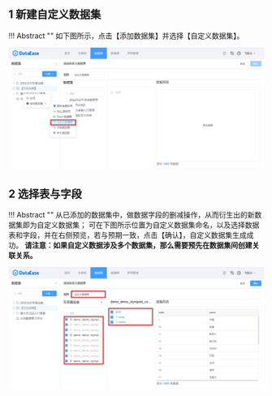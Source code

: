 ## 1 新建自定义数据集

!!! Abstract ""
    如下图所示，点击【添加数据集】并选择【自定义数据集】。

![新建自定义数据集](../../img/dataset_configuration/新建自定义数据集.png)

## 2 选择表与字段

!!! Abstract ""
    从已添加的数据集中，做数据字段的删减操作，从而衍生出的新数据集即为自定义数据集；
    可在下图所示位置为自定义数据集命名，以及选择数据表和字段，并在右侧预览，若与预期一致，点击【确认】，自定义数据集生成成功。
    **请注意：如果自定义数据涉及多个数据集，那么需要预先在数据集间创建关联关系。**  

![添加自助数据集](../../img/dataset_configuration/添加自助数据集.png)